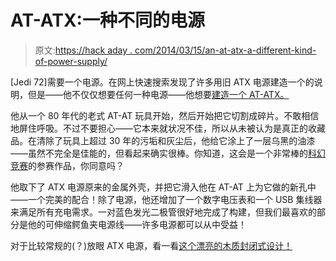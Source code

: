 # AT-ATX:一种不同的电源

> 原文:[https://hack aday . com/2014/03/15/an-at-atx-a-different-kind-of-power-supply/](https://hackaday.com/2014/03/15/an-at-atx-a-different-kind-of-power-supply/)

[Jedi 72]需要一个电源。在网上快速搜索发现了许多用旧 ATX 电源建造一个的说明，但是——他不仅仅想要任何一种电源——他想要[建造一个 AT-ATX。](http://www.instructables.com/id/AT-ATX-Portable-Bench-Power-Supply-with-voltmeter-/)

他从一个 80 年代的老式 AT-AT 玩具开始，然后开始把它切割成碎片。不敢相信地屏住呼吸。不过不要担心——它本来就状况不佳，所以从未被认为是真正的收藏品。在清除了玩具上超过 30 年的污垢和灰尘后，他给它涂上了一层乌黑的油漆——虽然不完全是佳能的，但看起来确实很棒。你知道，这会是一个非常棒的[科幻竞赛](http://hackaday.io/page/276)的参赛作品，你同意吗？

他取下了 ATX 电源原来的金属外壳，并把它滑入他在 AT-AT 上为它做的新孔中——一个完美的配合！除了电源，他还增加了一个数字电压表和一个 USB 集线器来满足所有充电需求。一对蓝色发光二极管很好地完成了构建，但我们最喜欢的部分是他的可伸缩鳄鱼夹电源线——许多电源都可以从中受益！

对于比较常规的(？)放眼 ATX 电源，看一看[这个漂亮的木质封闭式设计！](http://hackaday.com/2012/07/20/giving-an-atx-bench-supply-the-case-it-deserves/)